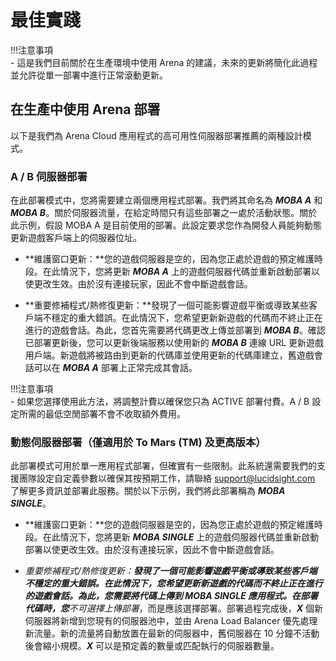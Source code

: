 # 最佳實踐

!!!注意事項   
    \- 這是我們目前關於在生產環境中使用 Arena 的建議，未來的更新將簡化此過程並允許從單一部署中進行正常滾動更新。

## 在生產中使用 Arena 部署
以下是我們為 Arena Cloud 應用程式的高可用性伺服器部署推薦的兩種設計模式。

### A / B 伺服器部署
在此部署模式中，您將需要建立兩個應用程式部署。我們將其命名為 ***MOBA A*** 和 ***MOBA B***。關於伺服器流量，在給定時間只有這些部署之一處於活動狀態。關於此示例，假設 MOBA A 是目前使用的部署。此設定要求您作為開發人員能夠動態更新遊戲客戶端上的伺服器位址。

- **維護窗口更新：**您的遊戲伺服器是空的，因為您正處於遊戲的預定維護時段。在此情況下，您將更新 ***MOBA A*** 上的遊戲伺服器代碼並重新啟動部署以使更改生效。由於沒有連接玩家，因此不會中斷遊戲會話。  

- **重要修補程式/熱修復更新：**發現了一個可能影響遊戲平衡或導致某些客戶端不穩定的重大錯誤。在此情況下，您希望更新新遊戲的代碼而不終止正在進行的遊戲會話。為此，您首先需要將代碼更改上傳並部署到 ***MOBA B***。確認已部署更新後，您可以更新後端服務以使用新的 ***MOBA B*** 連線 URL 更新遊戲用戶端。新遊戲將被路由到更新的代碼庫並使用更新的代碼庫建立，舊遊戲會話可以在 ***MOBA A*** 部署上正常完成其會話。

!!!注意事項   
    \- 如果您選擇使用此方法，將調整計費以確保您只為 ACTIVE 部署付費。A / B 設定所需的最低空閒部署不會不收取額外費用。


### 動態伺服器部署（僅適用於 To Mars (TM) 及更高版本）
此部署模式可用於單一應用程式部署，但確實有一些限制。此系統還需要我們的支援團隊設定自定義參數以確保其按預期工作，請聯絡 [support@lucidsight.com](mailto:support@lucidsight.com) 了解更多資訊並部署此服務。關於以下示例，我們將此部署稱為 ***MOBA SINGLE***。

- **維護窗口更新：**您的遊戲伺服器是空的，因為您正處於遊戲的預定維護時段。在此情況下，您將更新 ***MOBA SINGLE*** 上的遊戲伺服器代碼並重新啟動部署以使更改生效。由於沒有連接玩家，因此不會中斷遊戲會話。  

- **重要修補程式/熱修復更新：**發現了一個可能影響遊戲平衡或導致某些客戶端不穩定的重大錯誤。在此情況下，您希望更新新遊戲的代碼而不終止正在進行的遊戲會話。為此，您需要將代碼上傳到 ***MOBA SINGLE*** 應用程式。在部署代碼時，您***不***可選擇*上傳部署*，而是應該選擇部署。部署過程完成後，***X*** 個新伺服器將新增到您現有的伺服器池中，並由 Arena Load Balancer 優先處理新流量。新的流量將自動放置在最新的伺服器中，舊伺服器在 10 分鐘不活動後會縮小規模。***X*** 可以是預定義的數量或匹配執行的伺服器數量。


